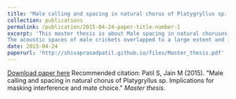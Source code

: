 ```yaml
---
title: "Male calling and spacing in natural chorus of Platygryllus sp. Implications for masking interference and mate choice."
collection: publications
permalink: /publication/2015-04-24-paper-title-number-1
excerpt: 'This master thesis is about Male spacing in natural choruses of Platygryllus sp. of crickets and its implications on male and female crickets.
The acoustic spaces of male crickets overlapped to a large extent and it is likely that the female could hear multiple males at a time. The study focuses on the strategy the female would choose to mate.'
date: 2015-04-24
paperurl: 'http://shivaprasadpatil.github.io/files/Master_thesis.pdf'
--- 
```

[Download paper here](http://shivaprasadpatil.github.io/files/Master_thesis.pdf)
Recommended citation: Patil S, Jain M (2015). "Male calling and spacing in natural chorus of Platygryllus sp. Implications for masking interference and mate choice." <i>Master thesis</i>. 
